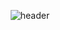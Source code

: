 <div align="center">

  ![header](https://capsule-render.vercel.app/api?type=venom&color=A3DCBE&height=200&section=header&text=Yeomin's%20Github&fontSize=90&fontColor=5C4033)
</div>



<!--
**baekyeomin/baekyeomin** is a ✨ _special_ ✨ repository because its `README.md` (this file) appears on your GitHub profile.

Here are some ideas to get you started:

- 🔭 I’m currently working on ...
- 🌱 I’m currently learning ...
- 👯 I’m looking to collaborate on ...
- 🤔 I’m looking for help with ...
- 💬 Ask me about ...
- 📫 How to reach me: ...
- 😄 Pronouns: ...
- ⚡ Fun fact: ...
-->
